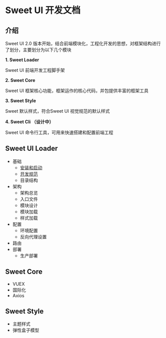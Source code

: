 # Sweet UI 开发文档

## 介绍
Sweet UI 2.0 版本开始，结合前端模块化，工程化开发的思想，对框架结构进行了划分，主要划分为以下几个模块

**1. Sweet Loader**

Sweet UI 前端开发工程脚手架

**2. Sweet Core**

Sweet UI 框架核心功能，框架运作的核心代码，并包提供丰富的框架工具

**3. Sweet Style**

Sweet 默认样式，符合Sweet UI 视觉规范的默认样式

**4. Sweet Cli （设计中）**

Sweet UI 命令行工具，可用来快速搭建和配置前端工程

## Sweet UI Loader

- 基础
    - [安装和启动](loader/start.md)
    - [开发规范](loader/norms.md)
    - 目录结构
- 架构
    - 架构总览
    - 入口文件
    - 模块设计
    - 模块加载
    - 样式加载
- 配置
    - 环境配置
    - 反向代理设置
- 路由
- 部署
    - 生产部署

## Sweet Core

- VUEX
- 国际化
- Axios

## Sweet Style

- 主题样式
- 弹性盒子模型

